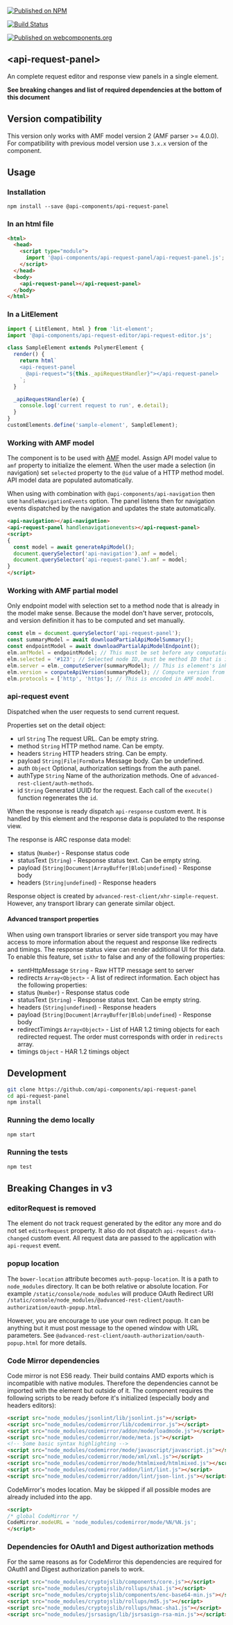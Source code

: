 [![Published on NPM](https://img.shields.io/npm/v/@api-components/api-request-panel.svg)](https://www.npmjs.com/package/@api-components/api-request-panel)

[![Build Status](https://travis-ci.com/advanced-rest-client/api-request-panel.svg)](https://travis-ci.com/advanced-rest-client/api-request-panel)

[![Published on webcomponents.org](https://img.shields.io/badge/webcomponents.org-published-blue.svg)](https://www.webcomponents.org/element/advanced-rest-client/api-request-panel)

## &lt;api-request-panel&gt;

An complete request editor and response view panels in a single element.

**See breaking changes and list of required dependencies at the bottom of this document**

## Version compatibility

This version only works with AMF model version 2 (AMF parser >= 4.0.0).
For compatibility with previous model version use `3.x.x` version of the component.

## Usage

### Installation
```
npm install --save @api-components/api-request-panel
```

### In an html file

```html
<html>
  <head>
    <script type="module">
      import '@api-components/api-request-panel/api-request-panel.js';
    </script>
  </head>
  <body>
    <api-request-panel></api-request-panel>
  </body>
</html>
```

### In a LitElement

```js
import { LitElement, html } from 'lit-element';
import '@api-components/api-request-editor/api-request-editor.js';

class SampleElement extends PolymerElement {
  render() {
    return html`
    <api-request-panel
      @api-request="${this._apiRequestHandler}"></api-request-panel>
    `;
  }

  _apiRequestHandler(e) {
    console.log('current request to run', e.detail);
  }
}
customElements.define('sample-element', SampleElement);
```

### Working with AMF model

The component is to be used with [AMF](https://a.ml) model. Assign API model value to `amf` property to initialize the element.
When the user made a selection (in navigation) set `selected` property to the `@id` value of a HTTP method model. API model data are populated automatically.

When using with combination with `@api-components/api-navigation` then use `handleNavigationEvents` option.
The panel listens then for navigation events dispatched by the navigation and updates the state automatically.

```html
<api-navigation></api-navigation>
<api-request-panel handlenavigationevents></api-request-panel>
<script>
{
  const model = await generateApiModel();
  document.querySelector('api-navigation').amf = model;
  document.querySelector('api-request-panel').amf = model;
}
</script>
```

### Working with AMF partial model

Only endpoint model with selection set to a method node that is already in the model make sense.
Because the model don't have server, protocols, and version definition it has to be computed and set manually.

```javascript
const elm = document.querySelector('api-request-panel');
const summaryModel = await downloadPartialApiModelSummary();
const endpointModel = await downloadPartialApiModelEndpoint();
elm.amfModel = endpointModel; // This must be set before any computation, it contains `@context` property.
elm.selected = '#123'; // Selected node ID, must be method ID that is in endpoint definition.
elm.server = elm._computeServer(summaryModel); // This is element's inherited method
elm.version = conputeApiVersion(summaryModel); // Compute version from `server` model.
elm.protocols = ['http', 'https']; // This is encoded in AMF model.
```

### api-request event

Dispatched when the user requests to send current request.

Properties set on the detail object:

-   url `String` The request URL. Can be empty string.
-   method `String`  HTTP method name. Can be empty.
-   headers `String` HTTP headers string. Can be empty.
-   payload `String|File|FormData` Message body. Can be undefined.
-   auth `Object` Optional, authorization settings from the auth panel.
-   authType `String` Name of the authorization methods. One of `advanced-rest-client/auth-methods`.
-   id `String` Generated UUID for the request. Each call of the `execute()` function regenerates the `id`.


When the response is ready dispatch `api-response` custom event. It is handled by this element and the response data is populated to the response view.

The response is ARC response data model:
-   status (`Number`) - Response status code
-   statusText (`String`) - Response status text. Can be empty string.
-   payload (`String|Document|ArrayBuffer|Blob|undefined`) - Response body
-   headers (`String|undefined`) - Response headers

Response object is created by `advanced-rest-client/xhr-simple-request`.
However, any transport library can generate similar object.

#### Advanced transport properties

When using own transport libraries or server side transport you may have access to more information about the request and response like redirects and timings. The response status view can render additional UI for this
data. To enable this feature, set `isXhr` to false and any of the following properties:

-   sentHttpMessage `String` - Raw HTTP message sent to server
-   redirects `Array<Object>` - A list of redirect information. Each object has the following properties:
-   status (`Number`) - Response status code
-   statusText (`String`) - Response status text. Can be empty string.
-   headers (`String|undefined`) - Response headers
-   payload (`String|Document|ArrayBuffer|Blob|undefined`) - Response body
-   redirectTimings `Array<Object>` - List of HAR 1.2 timing objects for each redirected request. The order must corresponds with order in `redirects` array.
-   timings `Object` - HAR 1.2 timings object

## Development

```sh
git clone https://github.com/api-components/api-request-panel
cd api-request-panel
npm install
```

### Running the demo locally

```sh
npm start
```

### Running the tests
```sh
npm test
```

## Breaking Changes in v3

### editorRequest is removed

The element do not track request generated by the editor any more and do not set `editorRequest` property. It also do not dispatch `api-request-data-changed` custom event.
All request data are passed to the application with `api-request` event.

### popup location

The `bower-location` attribute becomes `auth-popup-location`.
It is a path to `node_modules` directory. It can be both relative or absolute location. For example `/static/console/node_modules` will produce OAuth Redirect URI `/static/console/node_modules/@advanced-rest-client/oauth-authorization/oauth-popup.html`.

However, you are encourage to use your own redirect popup. It can be anything but it must post message to the opened window with URL parameters. See `@advanced-rest-client/oauth-authorization/oauth-popup.html` for more details.

### Code Mirror dependencies

Code mirror is not ES6 ready. Their build contains AMD exports which is incompatible with native modules. Therefore the dependencies cannot be imported with the element but outside of it.
The component requires the following scripts to be ready before it's initialized (especially body and headers editors):

```html
<script src="node_modules/jsonlint/lib/jsonlint.js"></script>
<script src="node_modules/codemirror/lib/codemirror.js"></script>
<script src="node_modules/codemirror/addon/mode/loadmode.js"></script>
<script src="node_modules/codemirror/mode/meta.js"></script>
<!-- Some basic syntax highlighting -->
<script src="node_modules/codemirror/mode/javascript/javascript.js"></script>
<script src="node_modules/codemirror/mode/xml/xml.js"></script>
<script src="node_modules/codemirror/mode/htmlmixed/htmlmixed.js"></script>
<script src="node_modules/codemirror/addon/lint/lint.js"></script>
<script src="node_modules/codemirror/addon/lint/json-lint.js"></script>
```

CodeMirror's modes location. May be skipped if all possible modes are already included into the app.

```html
<script>
/* global CodeMirror */
CodeMirror.modeURL = 'node_modules/codemirror/mode/%N/%N.js';
</script>
```

### Dependencies for OAuth1 and Digest authorization methods

For the same reasons as for CodeMirror this dependencies are required for OAuth1 and Digest authorization panels to work.

```html
<script src="node_modules/cryptojslib/components/core.js"></script>
<script src="node_modules/cryptojslib/rollups/sha1.js"></script>
<script src="node_modules/cryptojslib/components/enc-base64-min.js"></script>
<script src="node_modules/cryptojslib/rollups/md5.js"></script>
<script src="node_modules/cryptojslib/rollups/hmac-sha1.js"></script>
<script src="node_modules/jsrsasign/lib/jsrsasign-rsa-min.js"></script>
```
